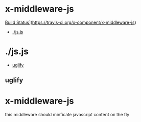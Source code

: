 # x-middleware-js

[Build Status](https://travis-ci.org/x-component/x-middleware-js.png?v1.0.0)](https://travis-ci.org/x-component/x-middleware-js)

- [./js.js](#jsjs) 

# ./js.js

  - [uglify](#uglify)

## uglify

  x-middleware-js
  ===============
  
  this middleware should minficate javascript content on the fly
